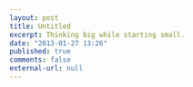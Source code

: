 ```yaml
---
layout: post
title: Untitled
excerpt: Thinking big while starting small.
date: "2013-01-27 13:26"
published: true
comments: false
external-url: null
---
```

